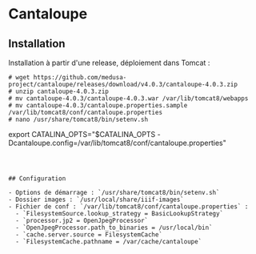 # Cantaloupe

## Installation

Installation à partir d'une release, déploiement dans Tomcat :

```
# wget https://github.com/medusa-project/cantaloupe/releases/download/v4.0.3/cantaloupe-4.0.3.zip
# unzip cantaloupe-4.0.3.zip
# mv cantaloupe-4.0.3/cantaloupe-4.0.3.war /var/lib/tomcat8/webapps
# mv cantaloupe-4.0.3/cantaloupe.properties.sample /var/lib/tomcat8/conf/cantaloupe.properties
# nano /usr/share/tomcat8/bin/setenv.sh
```
export CATALINA_OPTS="$CATALINA_OPTS -Dcantaloupe.config=/var/lib/tomcat8/conf/cantaloupe.properties"
```



## Configuration

- Options de démarrage : `/usr/share/tomcat8/bin/setenv.sh`
- Dossier images : `/usr/local/share/iiif-images`
- Fichier de conf : `/var/lib/tomcat8/conf/cantaloupe.properties` :
  - `FilesystemSource.lookup_strategy = BasicLookupStrategy`
  - `processor.jp2 = OpenJpegProcessor`
  - `OpenJpegProcessor.path_to_binaries = /usr/local/bin`
  - `cache.server.source = FilesystemCache`
  - `FilesystemCache.pathname = /var/cache/cantaloupe`





